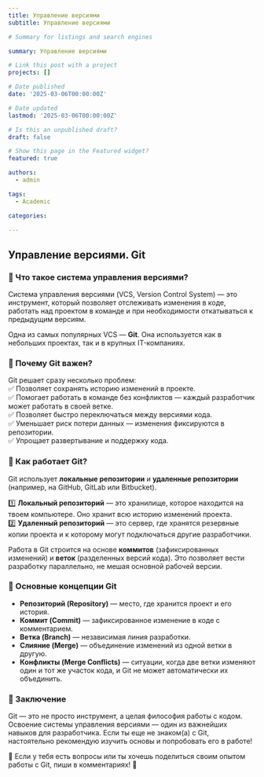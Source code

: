 ```yaml
---
title: Управление версиями
subtitle: Управление версиями

# Summary for listings and search engines

summary: Управление версиями

# Link this post with a project
projects: []

# Date published
date: '2025-03-06T00:00:00Z'

# Date updated
lastmod: '2025-03-06T00:00:00Z'

# Is this an unpublished draft?
draft: false

# Show this page in the Featured widget?
featured: true

authors:
  - admin

tags:
  - Academic

categories:
  
---
```


## Управление версиями. Git  

### 🔹 Что такое система управления версиями?  
Система управления версиями (VCS, Version Control System) — это инструмент, который позволяет отслеживать изменения в коде, работать над проектом в команде и при необходимости откатываться к предыдущим версиям.  

Одна из самых популярных VCS — **Git**. Она используется как в небольших проектах, так и в крупных IT-компаниях.  

### 🔹 Почему Git важен?  
Git решает сразу несколько проблем:  
✅ Позволяет сохранять историю изменений в проекте.  
✅ Помогает работать в команде без конфликтов — каждый разработчик может работать в своей ветке.  
✅ Позволяет быстро переключаться между версиями кода.  
✅ Уменьшает риск потери данных — изменения фиксируются в репозитории.  
✅ Упрощает развертывание и поддержку кода.  

### 🔹 Как работает Git?  
Git использует **локальные репозитории** и **удаленные репозитории** (например, на GitHub, GitLab или Bitbucket).  

1️⃣ **Локальный репозиторий** — это хранилище, которое находится на твоем компьютере. Оно хранит всю историю изменений проекта.  
2️⃣ **Удаленный репозиторий** — это сервер, где хранятся резервные копии проекта и к которому могут подключаться другие разработчики.  

Работа в Git строится на основе **коммитов** (зафиксированных изменений) и **веток** (разделенных версий кода). Это позволяет вести разработку параллельно, не мешая основной рабочей версии.  

### 🔹 Основные концепции Git  
- **Репозиторий (Repository)** — место, где хранится проект и его история.  
- **Коммит (Commit)** — зафиксированное изменение в коде с комментарием.  
- **Ветка (Branch)** — независимая линия разработки.  
- **Слияние (Merge)** — объединение изменений из одной ветки в другую.  
- **Конфликты (Merge Conflicts)** — ситуации, когда две ветки изменяют один и тот же участок кода, и Git не может автоматически их объединить.  

### 🔹 Заключение  
Git — это не просто инструмент, а целая философия работы с кодом. Освоение системы управления версиями — один из важнейших навыков для разработчика. Если ты еще не знаком(а) с Git, настоятельно рекомендую изучить основы и попробовать его в работе!  

📌 Если у тебя есть вопросы или ты хочешь поделиться своим опытом работы с Git, пиши в комментариях! 🚀  

